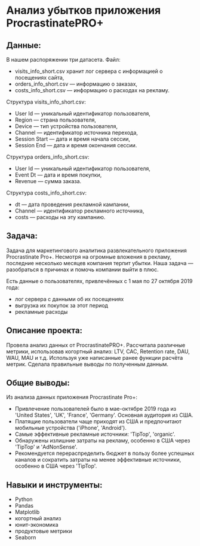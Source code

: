 # Анализ убытков приложения ProcrastinatePRO+

## Данные:
В нашем распоряжении три датасета. 
Файл:
- visits_info_short.csv хранит лог сервера с информацией о посещениях сайта, 
- orders_info_short.csv — информацию о заказах, 
- costs_info_short.csv — информацию о расходах на рекламу.

Структура visits_info_short.csv:
- User Id — уникальный идентификатор пользователя,
- Region — страна пользователя,
- Device — тип устройства пользователя,
- Channel — идентификатор источника перехода,
- Session Start — дата и время начала сессии,
- Session End — дата и время окончания сессии.

Структура orders_info_short.csv:
- User Id — уникальный идентификатор пользователя,
- Event Dt — дата и время покупки,
- Revenue — сумма заказа.

Структура costs_info_short.csv:
- dt — дата проведения рекламной кампании,
- Channel — идентификатор рекламного источника,
- costs — расходы на эту кампанию.

## Задача:
  
  Задача для маркетингового аналитика развлекательного приложения Procrastinate Pro+. Несмотря на огромные вложения в рекламу, последние несколько месяцев компания терпит убытки. Наша задача — разобраться в причинах и помочь компании выйти в плюс.

Есть данные о пользователях, привлечённых с 1 мая по 27 октября 2019 года:
- лог сервера с данными об их посещениях
- выгрузка их покупок за этот период
- рекламные расходы

## Описание проекта:

Провела анализ данных от ProcrastinatePRO+.
Рассчитала различные метрики, использовав когортный анализ: LTV, CAC, Retention rate, DAU, WAU, MAU и т.д. Используя уже написанные ранее функции расчёта метрик. Сделала правильные выводы по полученным данным.


## Общие выводы:
Из анализа данных приложения Procrastinate Pro+:

- Привлечение пользователей было в мае-октябре 2019 года из 'United States', 'UK', 'France', 'Germany'. Основная аудитория из США.
- Платящие пользователи чаще приходят из США и предпочитают мобильные устройства ('iPhone', 'Android').
- Самые эффективные рекламные источники: 'TipTop', 'organic'.
- Обнаружены излишние затраты на рекламу, особенно в США через 'TipTop' и 'AdNonSense'.
- Рекомендуется перераспределить бюджет в пользу более успешных каналов и сократить затраты на менее эффективные источники, особенно в США через 'TipTop'.

## Навыки и инструменты:
- Python
- Pandas
- Matplotlib
- когортный анализ
- юнит-экономика
- продуктовые метрики
- Seaborn


